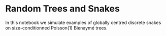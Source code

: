 # Random Trees and Snakes

In this notebook we simulate examples of globally centred discrete snakes on size-conditionned Poisson(1) Bienaymé trees. 
